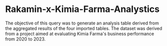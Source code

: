 # Rakamin-x-Kimia-Farma-Analystics

The objective of this query was to generate an analysis table derived from the aggregated results of the four imported tables. The dataset was derived from a project aimed at evaluating Kimia Farma's business performance from 2020 to 2023.
